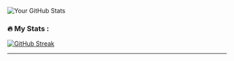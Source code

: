 ![Your GitHub Stats](https://github-readme-stats.vercel.app/api?username=devunivisionz&show_icons=true&theme=radical)


### :fire: My Stats :
[![GitHub Streak](http://github-readme-streak-stats.herokuapp.com?user=devunivisionz&theme=dark&background=000000)](https://git.io/streak-stats)



---
